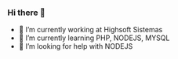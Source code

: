 ### Hi there 👋

- 🔭 I’m currently working at Highsoft Sistemas
- 🌱 I’m currently learning PHP, NODEJS, MYSQL
- 🤔 I’m looking for help with NODEJS
